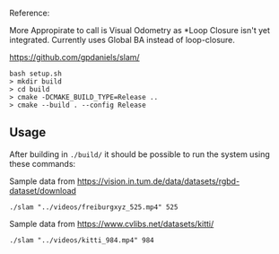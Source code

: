 Reference:


More Appropirate to call is Visual Odometry as *Loop Closure isn't yet integrated.
Currently uses Global BA instead of loop-closure.

https://github.com/gpdaniels/slam/



```
bash setup.sh
> mkdir build
> cd build
> cmake -DCMAKE_BUILD_TYPE=Release ..
> cmake --build . --config Release
```



## Usage ##

After building in `./build/` it should be possible to run the system using these commands:

Sample data from https://vision.in.tum.de/data/datasets/rgbd-dataset/download

```
./slam "../videos/freiburgxyz_525.mp4" 525
```

Sample data from https://www.cvlibs.net/datasets/kitti/

```
./slam "../videos/kitti_984.mp4" 984
```

##  ##